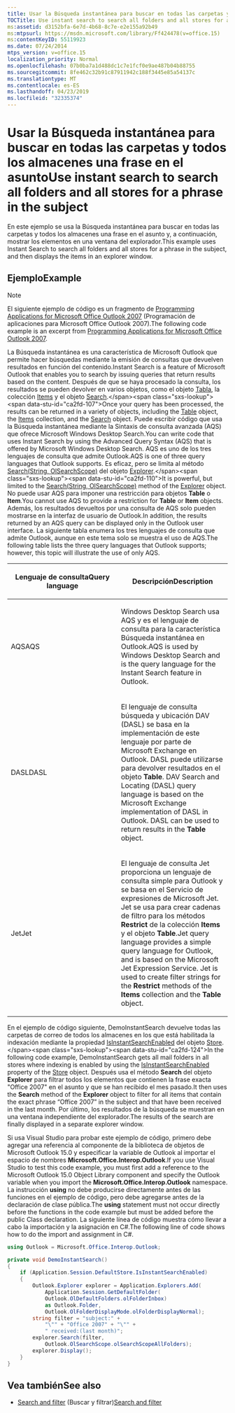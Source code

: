 ```yaml
---
title: Usar la Búsqueda instantánea para buscar en todas las carpetas y todos los almacenes una frase en el asunto
TOCTitle: Use instant search to search all folders and all stores for a phrase in the subject
ms:assetid: d3152bfa-6e7d-4b68-8c7e-e2e155a92b49
ms:mtpsurl: https://msdn.microsoft.com/library/Ff424478(v=office.15)
ms:contentKeyID: 55119923
ms.date: 07/24/2014
mtps_version: v=office.15
localization_priority: Normal
ms.openlocfilehash: 07b0ba7a1d488dc1c7e1fcf0e9ae487b04b88755
ms.sourcegitcommit: 8fe462c32b91c87911942c188f3445e85a54137c
ms.translationtype: MT
ms.contentlocale: es-ES
ms.lasthandoff: 04/23/2019
ms.locfileid: "32335374"
---
```

# <a name="use-instant-search-to-search-all-folders-and-all-stores-for-a-phrase-in-the-subject"></a><span data-ttu-id="ca2fd-102">Usar la Búsqueda instantánea para buscar en todas las carpetas y todos los almacenes una frase en el asunto</span><span class="sxs-lookup"><span data-stu-id="ca2fd-102">Use instant search to search all folders and all stores for a phrase in the subject</span></span>

<span data-ttu-id="ca2fd-103">En este ejemplo se usa la Búsqueda instantánea para buscar en todas las carpetas y todos los almacenes una frase en el asunto y, a continuación, mostrar los elementos en una ventana del explorador.</span><span class="sxs-lookup"><span data-stu-id="ca2fd-103">This example uses Instant Search to search all folders and all stores for a phrase in the subject, and then displays the items in an explorer window.</span></span>

## <a name="example"></a><span data-ttu-id="ca2fd-104">Ejemplo</span><span class="sxs-lookup"><span data-stu-id="ca2fd-104">Example</span></span>

> [!NOTE] 
> <span data-ttu-id="ca2fd-105">El siguiente ejemplo de código es un fragmento de [Programming Applications for Microsoft Office Outlook 2007](https://www.amazon.com/gp/product/0735622493?ie=UTF8&tag=msmsdn-20&linkCode=as2&camp=1789&creative=9325&creativeASIN=0735622493) (Programación de aplicaciones para Microsoft Office Outlook 2007).</span><span class="sxs-lookup"><span data-stu-id="ca2fd-105">The following code example is an excerpt from [Programming Applications for Microsoft Office Outlook 2007](https://www.amazon.com/gp/product/0735622493?ie=UTF8&tag=msmsdn-20&linkCode=as2&camp=1789&creative=9325&creativeASIN=0735622493).</span></span>

<span data-ttu-id="ca2fd-106">La Búsqueda instantánea es una característica de Microsoft Outlook que permite hacer búsquedas mediante la emisión de consultas que devuelven resultados en función del contenido.</span><span class="sxs-lookup"><span data-stu-id="ca2fd-106">Instant Search is a feature of Microsoft Outlook that enables you to search by issuing queries that return results based on the content.</span></span> <span data-ttu-id="ca2fd-107">Después de que se haya procesado la consulta, los resultados se pueden devolver en varios objetos, como el objeto [Tabla](https://msdn.microsoft.com/library/bb652856\(v=office.15\)), la colección [Items](https://msdn.microsoft.com/library/bb645287\(v=office.15\)) y el objeto [Search](https://msdn.microsoft.com/library/bb612611\(v=office.15\)).</span><span class="sxs-lookup"><span data-stu-id="ca2fd-107">Once your query has been processed, the results can be returned in a variety of objects, including the [Table](https://msdn.microsoft.com/library/bb652856\(v=office.15\)) object, the [Items](https://msdn.microsoft.com/library/bb645287\(v=office.15\)) collection, and the [Search](https://msdn.microsoft.com/library/bb612611\(v=office.15\)) object.</span></span> <span data-ttu-id="ca2fd-108">Puede escribir código que usa la Búsqueda instantánea mediante la Sintaxis de consulta avanzada (AQS) que ofrece Microsoft Windows Desktop Search.</span><span class="sxs-lookup"><span data-stu-id="ca2fd-108">You can write code that uses Instant Search by using the Advanced Query Syntax (AQS) that is offered by Microsoft Windows Desktop Search.</span></span> <span data-ttu-id="ca2fd-109">AQS es uno de los tres lenguajes de consulta que admite Outlook.</span><span class="sxs-lookup"><span data-stu-id="ca2fd-109">AQS is one of three query languages that Outlook supports.</span></span> <span data-ttu-id="ca2fd-110">Es eficaz, pero se limita al método [Search(String, OlSearchScope)](https://msdn.microsoft.com/library/bb610561\(v=office.15\)) del objeto [Explorer](https://msdn.microsoft.com/library/bb623678\(v=office.15\)).</span><span class="sxs-lookup"><span data-stu-id="ca2fd-110">It is powerful, but limited to the [Search(String, OlSearchScope)](https://msdn.microsoft.com/library/bb610561\(v=office.15\)) method of the [Explorer](https://msdn.microsoft.com/library/bb623678\(v=office.15\)) object.</span></span> <span data-ttu-id="ca2fd-111">No puede usar AQS para imponer una restricción para objetos **Table** o **Item**.</span><span class="sxs-lookup"><span data-stu-id="ca2fd-111">You cannot use AQS to provide a restriction for **Table** or **Item** objects.</span></span> <span data-ttu-id="ca2fd-112">Además, los resultados devueltos por una consulta de AQS solo pueden mostrarse en la interfaz de usuario de Outlook.</span><span class="sxs-lookup"><span data-stu-id="ca2fd-112">In addition, the results returned by an AQS query can be displayed only in the Outlook user interface.</span></span> <span data-ttu-id="ca2fd-113">La siguiente tabla enumera los tres lenguajes de consulta que admite Outlook, aunque en este tema solo se muestra el uso de AQS.</span><span class="sxs-lookup"><span data-stu-id="ca2fd-113">The following table lists the three query languages that Outlook supports; however, this topic will illustrate the use of only AQS.</span></span>

<table>
<colgroup>
<col style="width: 50%" />
<col style="width: 50%" />
</colgroup>
<thead>
<tr class="header">
<th><p><span data-ttu-id="ca2fd-114">Lenguaje de consulta</span><span class="sxs-lookup"><span data-stu-id="ca2fd-114">Query language</span></span></p></th>
<th><p><span data-ttu-id="ca2fd-115">Descripción</span><span class="sxs-lookup"><span data-stu-id="ca2fd-115">Description</span></span></p></th>
</tr>
</thead>
<tbody>
<tr class="odd">
<td><p><span data-ttu-id="ca2fd-116">AQS</span><span class="sxs-lookup"><span data-stu-id="ca2fd-116">AQS</span></span></p></td>
<td><p><span data-ttu-id="ca2fd-117">Windows Desktop Search usa AQS y es el lenguaje de consulta para la característica Búsqueda instantánea en Outlook.</span><span class="sxs-lookup"><span data-stu-id="ca2fd-117">AQS is used by Windows Desktop Search and is the query language for the Instant Search feature in Outlook.</span></span></p></td>
</tr>
<tr class="even">
<td><p><span data-ttu-id="ca2fd-118">DASL</span><span class="sxs-lookup"><span data-stu-id="ca2fd-118">DASL</span></span></p></td>
<td><p><span data-ttu-id="ca2fd-p102">El lenguaje de consulta búsqueda y ubicación DAV (DASL) se basa en la implementación de este lenguaje por parte de Microsoft Exchange en Outlook. DASL puede utilizarse para devolver resultados en el objeto <b>Table</b>. </span><span class="sxs-lookup"><span data-stu-id="ca2fd-p102">DAV Search and Locating (DASL) query language is based on the Microsoft Exchange implementation of DASL in Outlook. DASL can be used to return results in the <b>Table</b> object.</span></span></p></td>
</tr>
<tr class="odd">
<td><p><span data-ttu-id="ca2fd-121">Jet</span><span class="sxs-lookup"><span data-stu-id="ca2fd-121">Jet</span></span></p></td>
<td><p><span data-ttu-id="ca2fd-p103">El lenguaje de consulta Jet proporciona un lenguaje de consulta simple para Outlook y se basa en el Servicio de expresiones de Microsoft Jet. Jet se usa para crear cadenas de filtro para los métodos <b>Restrict</b> de la colección <b>Items</b> y el objeto <b>Table</b>.</span><span class="sxs-lookup"><span data-stu-id="ca2fd-p103">Jet query language provides a simple query language for Outlook, and is based on the Microsoft Jet Expression Service. Jet is used to create filter strings for the <b>Restrict</b> methods of the <b>Items</b> collection and the <b>Table</b> object.</span></span></p></td>
</tr>
</tbody>
</table>


<span data-ttu-id="ca2fd-124">En el ejemplo de código siguiente, DemoInstantSearch devuelve todas las carpetas de correo de todos los almacenes en los que está habilitada la indexación mediante la propiedad [IsInstantSearchEnabled](https://msdn.microsoft.com/library/bb609793\(v=office.15\)) del objeto [Store](https://msdn.microsoft.com/library/bb609139\(v=office.15\)).</span><span class="sxs-lookup"><span data-stu-id="ca2fd-124">In the following code example, DemoInstantSearch gets all mail folders in all stores where indexing is enabled by using the [IsInstantSearchEnabled](https://msdn.microsoft.com/library/bb609793\(v=office.15\)) property of the [Store](https://msdn.microsoft.com/library/bb609139\(v=office.15\)) object.</span></span> <span data-ttu-id="ca2fd-125">Después usa el método **Search** del objeto **Explorer** para filtrar todos los elementos que contienen la frase exacta "Office 2007" en el asunto y que se han recibido el mes pasado.</span><span class="sxs-lookup"><span data-stu-id="ca2fd-125">It then uses the **Search** method of the **Explorer** object to filter for all items that contain the exact phrase “Office 2007” in the subject and that have been received in the last month.</span></span> <span data-ttu-id="ca2fd-126">Por último, los resultados de la búsqueda se muestran en una ventana independiente del explorador.</span><span class="sxs-lookup"><span data-stu-id="ca2fd-126">The results of the search are finally displayed in a separate explorer window.</span></span>

<span data-ttu-id="ca2fd-127">Si usa Visual Studio para probar este ejemplo de código, primero debe agregar una referencia al componente de la biblioteca de objetos de Microsoft Outlook 15.0 y especificar la variable de Outlook al importar el espacio de nombres **Microsoft.Office.Interop.Outlook**.</span><span class="sxs-lookup"><span data-stu-id="ca2fd-127">If you use Visual Studio to test this code example, you must first add a reference to the Microsoft Outlook 15.0 Object Library component and specify the Outlook variable when you import the **Microsoft.Office.Interop.Outlook** namespace.</span></span> <span data-ttu-id="ca2fd-128">La instrucción **using** no debe producirse directamente antes de las funciones en el ejemplo de código, pero debe agregarse antes de la declaración de clase pública.</span><span class="sxs-lookup"><span data-stu-id="ca2fd-128">The **using** statement must not occur directly before the functions in the code example but must be added before the public Class declaration.</span></span> <span data-ttu-id="ca2fd-129">La siguiente línea de código muestra cómo llevar a cabo la importación y la asignación en C\#.</span><span class="sxs-lookup"><span data-stu-id="ca2fd-129">The following line of code shows how to do the import and assignment in C\#.</span></span>

```csharp
using Outlook = Microsoft.Office.Interop.Outlook;
```


```csharp
private void DemoInstantSearch()
{
    if (Application.Session.DefaultStore.IsInstantSearchEnabled)
    {
        Outlook.Explorer explorer = Application.Explorers.Add(
            Application.Session.GetDefaultFolder(
            Outlook.OlDefaultFolders.olFolderInbox)
            as Outlook.Folder,
            Outlook.OlFolderDisplayMode.olFolderDisplayNormal);
        string filter = "subject:" +
            "\"" + "Office 2007" + "\"" +
            " received:(last month)";
        explorer.Search(filter,
            Outlook.OlSearchScope.olSearchScopeAllFolders);
        explorer.Display();
    }
}
```

## <a name="see-also"></a><span data-ttu-id="ca2fd-130">Vea también</span><span class="sxs-lookup"><span data-stu-id="ca2fd-130">See also</span></span>

- <span data-ttu-id="ca2fd-131">[Search and filter](search-and-filter.md) (Buscar y filtrar)</span><span class="sxs-lookup"><span data-stu-id="ca2fd-131">[Search and filter](search-and-filter.md)</span></span>

